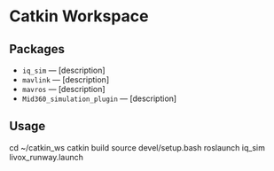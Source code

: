 # Catkin Workspace

## Packages

- `iq_sim` — [description]
- `mavlink` — [description]
- `mavros`  — [description]
- `Mid360_simulation_plugin` — [description]

## Usage

cd ~/catkin_ws
catkin build
source devel/setup.bash
roslaunch iq_sim livox_runway.launch
